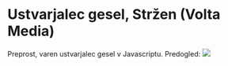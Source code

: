 # Ustvarjalec gesel, Stržen (Volta Media)
Preprost, varen ustvarjalec gesel v Javascriptu.
Predogled: 
<img src="https://media.discordapp.net/attachments/903312995294277672/951919599010578487/unknown.png?width=1383&height=676">

